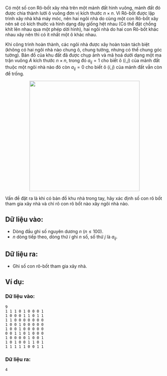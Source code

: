 Có một số con Rô-bốt xây nhà trên một mảnh đất hình vuông, mảnh đất đó được chia thành lưới ô vuông đơn vị kích thước $n×n$. Vì Rô-bốt được lập trình xây nhà khá máy móc, nên hai ngôi nhà do cùng một con Rô-bốt xây nên sẽ có kích thước và hình dạng đáy giống hệt nhau (Có thể đặt chồng khít lên nhau qua một phép dời hình), hai ngôi nhà do hai con Rô-bốt khác nhau xây nên thì có ít nhất một ô khác nhau.

Khi công trình hoàn thành, các ngôi nhà được xây hoàn toàn tách biệt (không có hai ngôi nhà nào chung ô, chung tường, nhưng có thể chung góc tường). Bản đồ của khu đất đã được chụp ảnh và mã hoá dưới dạng một ma trận vuông $A$ kích thước $n×n$, trong đó $a_{ij} = 1$ cho biết ô $(i, j)$ của mảnh đất thuộc một ngôi nhà nào đó còn $a_{ij} = 0$ cho biết ô $(i, j)$ của mảnh đất vẫn còn để trống.
<center><img src="/images/problems/575/HOUSE.svg" width="350px" /></center>

Vấn đề đặt ra là khi có bản đồ khu nhà trong tay, hãy xác định số con rô bốt tham gia xây nhà và chỉ rõ con rô bốt nào xây ngôi nhà nào.

## Dữ liệu vào:
- Dòng đầu ghi số nguyên dương $n\ (n ≤ 100)$.
- $n$ dòng tiếp theo, dòng thứ $i$ ghi $n$ số, số thứ $j$ là $a_{ij}$.

## Dữ liệu ra:
- Ghi số con rô-bốt tham gia xây nhà.

## Ví dụ:
### Dữ liệu vào:
```
9
1 1 1 0 1 0 0 0 1
1 0 0 0 1 1 0 1 1
1 1 0 0 0 0 0 0 0
1 0 0 1 0 0 0 0 0
1 0 0 1 0 0 0 0 0
0 0 1 1 0 1 0 0 0
1 0 0 0 0 1 0 0 1
1 0 1 0 0 1 1 0 1
1 1 1 1 1 0 0 1 1
```

### Dữ liệu ra:
```
4
```